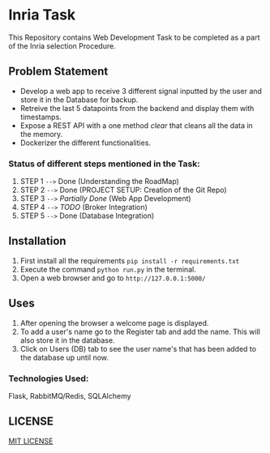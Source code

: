 # Inria Task

This Repository contains Web Development Task to be completed as a part of the Inria selection Procedure.


## Problem Statement

- Develop a web app to receive 3 different signal inputted by the user and store it in the Database for backup. 
- Retreive the last 5 datapoints from the backend and display them with timestamps.
- Expose a REST API with a one method _clear_ that cleans all the data in the memory.
- Dockerizer the different functionalities.


### Status of different steps mentioned in the Task:
1. STEP 1 `-->` Done (Understanding the RoadMap)
2. STEP 2 `-->` Done (PROJECT SETUP: Creation of the Git Repo)
3. STEP 3 `-->` _Partially Done_ (Web App Development)
4. STEP 4 `-->` _TODO_ (Broker Integration)
5. STEP 5 `-->` Done (Database Integration)

## Installation
1. First install all the requirements `pip install -r requirements.txt`
2. Execute the command `python run.py` in the terminal.
3. Open a web browser and go to `http://127.0.0.1:5000/`

## Uses
1. After opening the browser a welcome page is displayed.
2. To add a user's name go to the Register tab and add the name. This will also store it in the database.
3. Click on Users (DB) tab to see the user name's that has been added to the database up until now.


### Technologies Used: 
Flask, RabbitMQ/Redis, SQLAlchemy 


## LICENSE
[MIT LICENSE](LICENSE.md)
